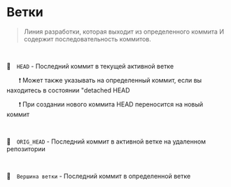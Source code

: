 # Ветки
> Линия разработки, которая выходит из определенного коммита И содержит последовательность коммитов.
> 
<br>

🔴&emsp;`HEAD`  - Последний коммит в текущей активной ветке

&emsp;&emsp;❗️ Может также указывать на определенный коммит, если вы находитесь в состоянии "detached HEAD

&emsp;&emsp;❗️ При создании нового коммита HEAD переносится на новый коммит

<br>

🔴&emsp;`ORIG_HEAD`  - Последний коммит в активной ветке на удаленном репозитории

<br>

🔴&emsp;`Вершина ветки`  - Последний коммит в определенной ветке


